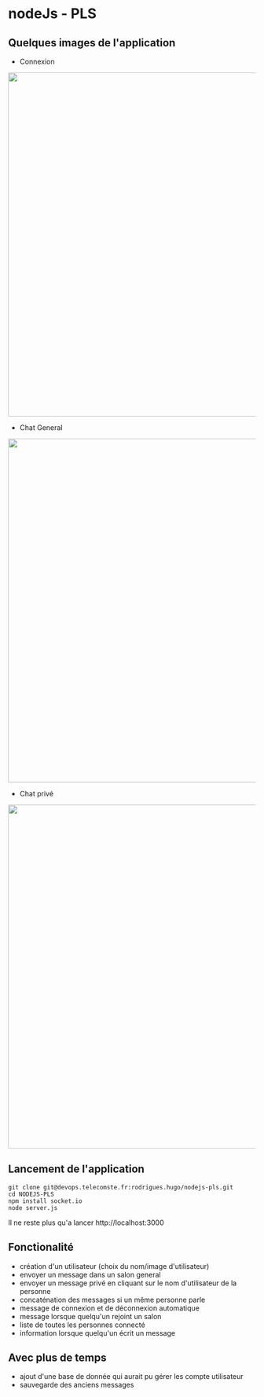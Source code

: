 # nodeJs - PLS


## Quelques images de l'application
 - Connexion

<img src="https://zupimages.net/up/23/04/31jz.png" width="1000" height="700">

 - Chat General

<img src="https://zupimages.net/up/23/04/aj0a.png" width="1000" height="700">

 - Chat privé

<img src="https://zupimages.net/up/23/04/bvn8.png" width="1000" height="700">


## Lancement de l'application
```
git clone git@devops.telecomste.fr:rodrigues.hugo/nodejs-pls.git
cd NODEJS-PLS
npm install socket.io
node server.js
```
Il ne reste plus qu'a lancer http://localhost:3000


## Fonctionalité

  - création d'un utilisateur (choix du nom/image d'utilisateur)
  - envoyer un message dans un salon general 
  - envoyer un message privé en cliquant sur le nom d'utilisateur de la personne
  - concaténation des messages si un même personne parle
  - message de connexion et de déconnexion automatique
  - message lorsque quelqu'un rejoint un salon
  - liste de toutes les personnes connecté 
  - information lorsque quelqu'un écrit un message


## Avec plus de temps

  - ajout d'une base de donnée qui aurait pu gérer les compte utilisateur
  - sauvegarde des anciens messages